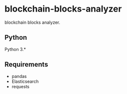 # blockchain-blocks-analyzer
blockchain blocks analyzer.

## Python
Python 3.*

## Requirements
* pandas
* Elasticsearch
* requests
